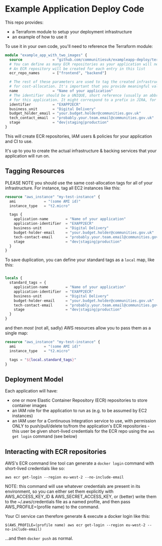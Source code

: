 # Example Application Deploy Code

This repo provides:
* a Terraform module to setup your deployment infrastructure
* an example of how to use it

To use it in your own code, you'll need to reference the Terraform module:

```terraform
module "example_app_with_two_images" {
  source              = "github.com/communitiesuk/exampleapp-deploy/terraform/modules/application_with_ecr"
  # You can define as many ECR repositories as your application will need.
  # An ECR repository will be created for each entry in this list
  ecr_repo_names      = ["frontend", "backend"]

  # The rest of these parameters are used to tag the created infrastructure
  # for cost-allocation. It's important that you provide meaningful values.
  name                = "Name of your application"
  # The identifier should be a UNIQUE, short reference (usually an abbreviation)
  # for this application. It might correspond to a prefix in JIRA, for example.
  identifier          = "EXAPP2ECR"
  business_unit       = "Digital Delivery"
  budget_holder_email = "your.budget.holder@communities.gov.uk"
  tech_contact_email  = "probably.your.team.email@communities.gov.uk"
  stage               = "dev|staging|production"
}
```

This will create ECR repositories, IAM users & policies for your application and
CI to use.

It's up to you to create the actual infrastructure & backing services
that your application will run on.

## Tagging Resources

PLEASE NOTE you should use the same cost-allocation tags for all of your infrastructure. For instance, tag all EC2 instances like this:

```terraform
resource "aws_instance" "my-test-instance" {
  ami             = "(some AMI id)"
  instance_type   = "t2.micro"

  tags {
    application-name        = "Name of your application"
    application-identifier  = "EXAPP2ECR"
    business-unit           = "Digital Delivery"
    budget-holder-email     = "your.budget.holder@communities.gov.uk"
    tech-contact-email      = "probably.your.team.email@communities.gov.uk"
    stage                   = "dev|staging|production"
  }
}
```

To save duplication, you can define your standard tags as a `local` map, like this:
```terraform

locals {
  standard_tags = {
    application-name        = "Name of your application"
    application-identifier  = "EXAPP2ECR"
    business-unit           = "Digital Delivery"
    budget-holder-email     = "your.budget.holder@communities.gov.uk"
    tech-contact-email      = "probably.your.team.email@communities.gov.uk"
    stage                   = "dev|staging|production"
  }
}
```
and then _most_ (not all, sadly) AWS resources allow you to pass them as a single map:
```terraform
resource "aws_instance" "my-test-instance" {
  ami             = "(some AMI id)"
  instance_type   = "t2.micro"

  tags = "${local.standard_tags}"
}
```

## Deployment Model

Each application will have:
* one or more Elastic Container Repository (ECR) repositories to store container images
* an IAM role for the application to run as (e.g. to be assumed by EC2 instances)
* an IAM user for a Continuous Integration service to use, with permission ONLY to push/pull/delete to/from the application's ECR repositories - this user be given short-lived credentials for the ECR repo using the `aws get login` command (see below)


## Interacting with ECR repositories

AWS's ECR command line tool can generate a `docker login` command with short-lived credentials like so:
```
aws ecr get-login --region eu-west-2 --no-include-email
```
NOTE: this command will use whatever credentials are present in its environment, so you can either set them explicitly with AWS_ACCESS_KEY_ID & AWS_SECRET_ACCESS_KEY, or (better) write them to the ~/.aws/credentials file as a named profile, and then pass AWS_PROFILE=(profile name) to the command.

Your CI service can therefore generate & execute a docker login like this:
```
$(AWS_PROFILE=(profile name) aws ecr get-login --region eu-west-2 --no-include-email)
```
...and then `docker push` as normal.
